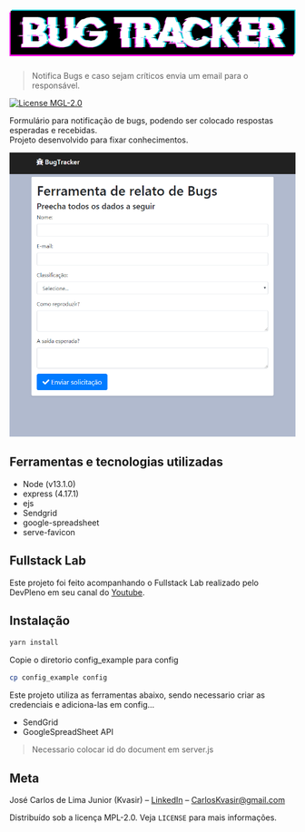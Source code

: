 # ![BugTrack logo](./doc_images/bugtracker.png)

> Notifica Bugs e caso sejam críticos envia um email para o responsável.

[![License MGL-2.0][license-image]][license-url]

Formulário para notificação de bugs, podendo ser colocado respostas esperadas e recebidas.  
Projeto desenvolvido para fixar conhecimentos.

![printscreen da tela principal](./doc_images/screen.png)

## Ferramentas e tecnologias utilizadas

- Node (v13.1.0)
- express (4.17.1)
- ejs
- Sendgrid
- google-spreadsheet
- serve-favicon

## Fullstack Lab

Este projeto foi feito acompanhando o Fullstack Lab realizado pelo DevPleno em seu canal do [Youtube](https://www.youtube.com/channel/UC07JWf9A0B1scApbS1Te7Ww/).

## Instalação

```bash
yarn install
```

Copie o diretorio config_example para config

```bash
cp config_example config
```

Este projeto utiliza as ferramentas abaixo, sendo necessario criar as credenciais e adiciona-las em config...

- SendGrid
- GoogleSpreadSheet API

> Necessario colocar id do document em server.js

## Meta

José Carlos de Lima Junior (Kvasir) – [LinkedIn](https://br.linkedin.com/in/carlosjrlima) – CarlosKvasir@gmail.com

Distribuído sob a licença MPL-2.0. Veja `LICENSE` para mais informações.

[license-image]: https://img.shields.io/github/license/CarlosKvasir/BugTracker?style=flat-square
[license-url]: https://www.mozilla.org/en-US/MPL/2.0/
